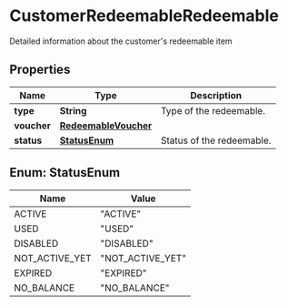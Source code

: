 

# CustomerRedeemableRedeemable

Detailed information about the customer's redeemable item

## Properties

| Name | Type | Description |
|------------ | ------------- | ------------- |
|**type** | **String** | Type of the redeemable. |
|**voucher** | [**RedeemableVoucher**](RedeemableVoucher.md) |  |
|**status** | [**StatusEnum**](#StatusEnum) | Status of the redeemable. |



## Enum: StatusEnum

| Name | Value |
|---- | -----|
| ACTIVE | &quot;ACTIVE&quot; |
| USED | &quot;USED&quot; |
| DISABLED | &quot;DISABLED&quot; |
| NOT_ACTIVE_YET | &quot;NOT_ACTIVE_YET&quot; |
| EXPIRED | &quot;EXPIRED&quot; |
| NO_BALANCE | &quot;NO_BALANCE&quot; |



